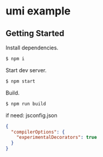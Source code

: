 # umi example

## Getting Started

Install dependencies.

```bash
$ npm i
```

Start dev server.

```bash
$ npm start
```

Build.

```bash
$ npm run build
```

if need:
jsconfig.json
```json
{
  "compilerOptions": {
    "experimentalDecorators": true
  }
}
```
